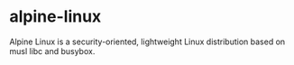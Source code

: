 # alpine-linux
Alpine Linux is a security-oriented, lightweight Linux distribution based on musl libc and busybox.
